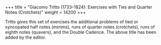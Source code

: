 +++
title = "Giacomo Tritto (1733–1824): Exercises with Ties and Quarter Notes (Crotchets)"
weight = 14200
+++


Tritto gives this set of exercises the additional problems of tied or syncopated half notes (minims), runs of quarter notes (crotchets), runs of eighth notes (quavers), and the Double Cadence. The above title has been added by the editor.
